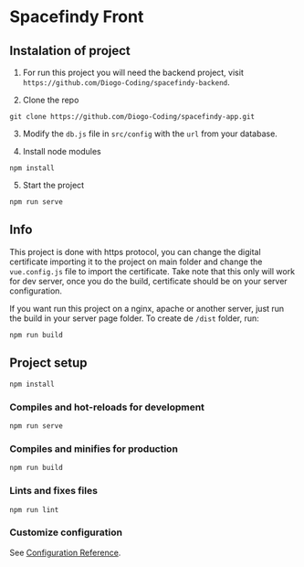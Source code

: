 # Spacefindy Front

## Instalation of project

1. For run this project you will need the backend project, visit `https://github.com/Diogo-Coding/spacefindy-backend`.


2. Clone the repo
  ```
  git clone https://github.com/Diogo-Coding/spacefindy-app.git
  ```

3. Modify the `db.js` file in `src/config` with the `url` from your database.

4. Install node modules
  ```
  npm install
  ```

5. Start the project
  ```
  npm run serve
  ```

## Info

This project is done with https protocol, you can change the digital certificate importing it to the project on main folder and change the `vue.config.js` file to import the certificate. Take note that this only will work for dev server, once you do the build, certificate should be on your server configuration.

If you want run this project on a nginx, apache or another server, just run the build in your server page folder. To create de `/dist` folder, run:

```
npm run build
```

## Project setup
```
npm install
```

### Compiles and hot-reloads for development
```
npm run serve
```

### Compiles and minifies for production
```
npm run build
```

### Lints and fixes files
```
npm run lint
```

### Customize configuration
See [Configuration Reference](https://cli.vuejs.org/config/).
